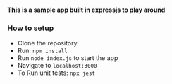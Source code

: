 #### This is a sample app built in expressjs to play around

### How to setup
- Clone the repository
- Run: ```npm install```
- Run ```node index.js``` to start the app
- Navigate to ```localhost:3000```
- To Run unit tests: ```npx jest```